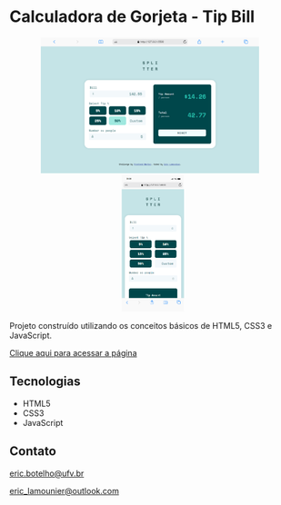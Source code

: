 # Calculadora de Gorjeta - Tip Bill

<div align="center" style="margin: 10px">
    <img style="height: 240px; object-fit: cover; margin-right: 10px;" src="git/pcPreview.jpg" alt="notebook preview">
    <img style="height: 240px" src="git/mobilePreview.jpg" alt="mobile preview">
</div>

Projeto construído utilizando os conceitos básicos de HTML5, CSS3 e JavaScript.

[Clique aqui para acessar a página](https://ericlamounier.github.io/Tip-Bill/)

## Tecnologias

- HTML5
- CSS3
- JavaScript

## Contato
eric.botelho@ufv.br

eric_lamounier@outlook.com